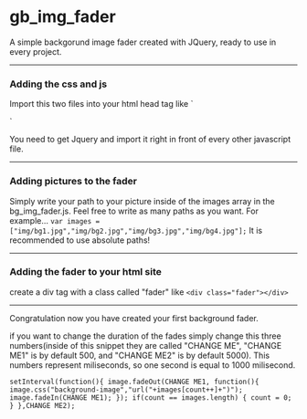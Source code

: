 # gb_img_fader
A simple backgorund image fader created with JQuery, ready to use in every project.
***
### Adding the css and js
Import this two files into your html head tag like
`<link rel="stylesheet" type="text/css" href="http://localhost/tuts/bg_img_fader/css/bg_img_fader.css" />
 <script type="text/javascript" src="http://localhost/tuts/bg_img_fader/js/bg_img_fader.js"></script>`
 You need to get Jquery and import it right in front of every other javascript file.
***
### Adding pictures to the fader
Simply write your path to your picture inside of the images array in the bg_img_fader.js. Feel free to write as many paths as you want. For example...
`var images = ["img/bg1.jpg","img/bg2.jpg","img/bg3.jpg","img/bg4.jpg"];`
It is recommended to use absolute paths!
***
### Adding the fader to your html site
create a div tag with a class called "fader" like
`<div class="fader"></div>`
***
Congratulation now you have created your first background fader.

if you want to change the duration of the fades simply change this three numbers(inside of this snippet they are called "CHANGE ME", "CHANGE ME1" is by default 500, and "CHANGE ME2" is by default 5000). This numbers represent miliseconds, so one second is equal to 1000 milisecond.

`setInterval(function(){
    image.fadeOut(CHANGE ME1, function(){
      image.css("background-image","url("+images[count++]+")");
      image.fadeIn(CHANGE ME1);
    });
    if(count == images.length)
    {
      count = 0;
    }
  },CHANGE ME2);`
